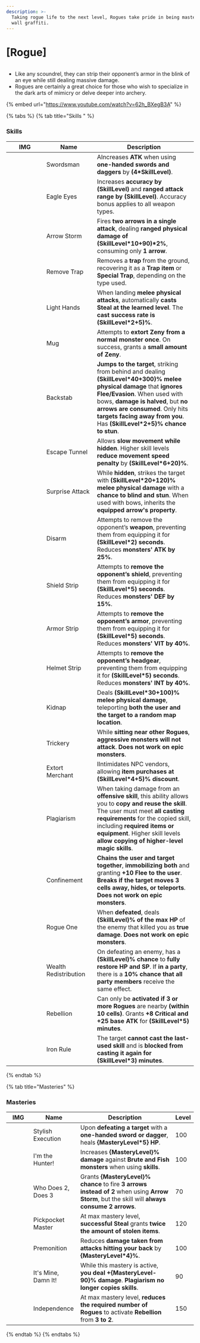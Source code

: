 ```yaml
---
description: >-
  Taking rogue life to the next level, Rogues take pride in being masters of
  wall graffiti.
---
```


# \[Rogue]

<figure><img src="../../.gitbook/assets/700px-1Arruaceiro.png" alt=""><figcaption></figcaption></figure>

* Like any scoundrel, they can strip their opponent’s armor in the blink of an eye while still dealing massive damage.
* Rogues are certainly a great choice for those who wish to specialize in the dark arts of mimicry or delve deeper into archery.

{% embed url="https://www.youtube.com/watch?v=62h_BXegB3A" %}

{% tabs %}
{% tab title="Skills " %}
### **Skills**

<table><thead><tr><th width="84">IMG</th><th width="120">Name</th><th>Description</th></tr></thead><tbody><tr><td><img src="../../.gitbook/assets/2a (1).png" alt=""></td><td>Swordsman</td><td>AIncreases <strong>ATK</strong> when using <strong>one-handed swords and daggers</strong> by <strong>(4*SkillLevel)</strong>.</td></tr><tr><td><img src="../../.gitbook/assets/44a (1).png" alt=""></td><td>Eagle Eyes</td><td>Increases <strong>accuracy by (SkillLevel)</strong> and <strong>ranged attack range by (SkillLevel)</strong>. Accuracy bonus applies to all weapon types.</td></tr><tr><td><img src="../../.gitbook/assets/46a (1).png" alt=""></td><td>Arrow Storm</td><td>Fires <strong>two arrows in a single attack</strong>, dealing <strong>ranged physical damage of (SkillLevel*10+90)*2%</strong>, consuming only <strong>1 arrow</strong>.</td></tr><tr><td><img src="../../.gitbook/assets/124a (1).png" alt=""></td><td>Remove Trap</td><td>Removes a <strong>trap</strong> from the ground, recovering it as a <strong>Trap item</strong> or <strong>Special Trap</strong>, depending on the type used.</td></tr><tr><td><img src="../../.gitbook/assets/210a.png" alt=""></td><td>Light Hands</td><td>When landing <strong>melee physical attacks</strong>, automatically <strong>casts Steal at the learned level</strong>. The <strong>cast success rate is (SkillLevel*2+5)%</strong>.</td></tr><tr><td><img src="../../.gitbook/assets/50a (1).png" alt=""></td><td>Mug</td><td>Attempts to <strong>extort Zeny from a normal monster once</strong>. On success, grants a <strong>small amount of Zeny</strong>.</td></tr><tr><td><img src="../../.gitbook/assets/212a.png" alt=""></td><td>Backstab</td><td><strong>Jumps to the target</strong>, striking from behind and dealing <strong>(SkillLevel*40+300)% melee physical damage</strong> that <strong>ignores Flee/Evasion</strong>. When used with bows, <strong>damage is halved</strong>, but <strong>no arrows are consumed</strong>. Only hits <strong>targets facing away from you</strong>. Has <strong>(SkillLevel*2+5)% chance to stun</strong>.</td></tr><tr><td><img src="../../.gitbook/assets/213a.png" alt=""></td><td>Escape Tunnel</td><td>Allows <strong>slow movement while hidden</strong>. Higher skill levels <strong>reduce movement speed penalty</strong> by <strong>(SkillLevel*6+20)%</strong>.</td></tr><tr><td><img src="../../.gitbook/assets/214a.png" alt=""></td><td>Surprise Attack</td><td>While <strong>hidden</strong>, strikes the target with <strong>(SkillLevel*20+120)% melee physical damage</strong> with a <strong>chance to blind and stun</strong>. When used with bows, inherits the <strong>equipped arrow's property</strong>.</td></tr><tr><td><img src="../../.gitbook/assets/215a.png" alt=""></td><td>Disarm</td><td>Attempts to remove the opponent’s <strong>weapon</strong>, preventing them from equipping it for <strong>(SkillLevel*2) seconds</strong>. Reduces <strong>monsters' ATK by 25%</strong>.</td></tr><tr><td><img src="../../.gitbook/assets/216a.png" alt=""></td><td>Shield Strip</td><td>Attempts to <strong>remove the opponent’s shield</strong>, preventing them from equipping it for <strong>(SkillLevel*5) seconds</strong>. Reduces <strong>monsters' DEF by 15%</strong>.</td></tr><tr><td><img src="../../.gitbook/assets/217a.png" alt=""></td><td>Armor Strip</td><td>Attempts to <strong>remove the opponent’s armor</strong>, preventing them from equipping it for <strong>(SkillLevel*5) seconds</strong>. Reduces <strong>monsters' VIT by 40%</strong>.</td></tr><tr><td><img src="../../.gitbook/assets/218a.png" alt=""></td><td>Helmet Strip</td><td>Attempts to <strong>remove the opponent’s headgear</strong>, preventing them from equipping it for <strong>(SkillLevel*5) seconds</strong>. Reduces <strong>monsters' INT by 40%</strong>.</td></tr><tr><td><img src="../../.gitbook/assets/219a.png" alt=""></td><td>Kidnap</td><td>Deals <strong>(SkillLevel*30+100)% melee physical damage</strong>, teleporting <strong>both the user and the target to a random map location</strong>.</td></tr><tr><td><img src="../../.gitbook/assets/223a.png" alt=""></td><td>Trickery</td><td>While <strong>sitting near other Rogues</strong>, <strong>aggressive monsters will not attack</strong>. <strong>Does not work on epic monsters</strong>.</td></tr><tr><td><img src="../../.gitbook/assets/224a.png" alt=""></td><td>Extort Merchant</td><td>IIntimidates NPC vendors, allowing <strong>item purchases at (SkillLevel*4+5)% discount</strong>.</td></tr><tr><td><img src="../../.gitbook/assets/225a.png" alt=""></td><td>Plagiarism</td><td>When taking damage from an <strong>offensive skill</strong>, this ability allows you to <strong>copy and reuse the skill</strong>. The user must meet <strong>all casting requirements</strong> for the copied skill, including <strong>required items or equipment</strong>. Higher skill levels <strong>allow copying of higher-level magic skills</strong>.</td></tr><tr><td><img src="../../.gitbook/assets/1005a.png" alt=""></td><td>Confinement</td><td><strong>Chains the user and target together</strong>, <strong>immobilizing both</strong> and granting <strong>+10 Flee to the user</strong>. <strong>Breaks if the target moves 3 cells away, hides, or teleports</strong>. <strong>Does not work on epic monsters</strong>.</td></tr><tr><td><img src="../../.gitbook/assets/810a.png" alt=""></td><td>Rogue One</td><td>When <strong>defeated</strong>, deals <strong>(SkillLevel)% of the max HP</strong> of the enemy that killed you as <strong>true damage</strong>. <strong>Does not work on epic monsters</strong>.</td></tr><tr><td><img src="../../.gitbook/assets/811a.png" alt=""></td><td>Wealth Redistribution</td><td>On defeating an enemy, has a <strong>(SkillLevel)% chance</strong> to <strong>fully restore HP and SP</strong>. If <strong>in a party</strong>, there is a <strong>10% chance that all party members</strong> receive the same effect.</td></tr><tr><td><img src="../../.gitbook/assets/812a.png" alt=""></td><td>Rebellion</td><td>Can only be <strong>activated if 3 or more Rogues</strong> are nearby <strong>(within 10 cells)</strong>. Grants <strong>+8 Critical and +25 base ATK</strong> for <strong>(SkillLevel*5) minutes</strong>.</td></tr><tr><td><img src="../../.gitbook/assets/813a.png" alt=""></td><td>Iron Rule</td><td>The target <strong>cannot cast the last-used skill</strong> and is <strong>blocked from casting it again for (SkillLevel*3) minutes</strong>.</td></tr></tbody></table>
{% endtab %}

{% tab title="Masteries" %}
### Masteries

<table><thead><tr><th width="84">IMG</th><th width="114">Name</th><th width="399">Description</th><th>Level</th></tr></thead><tbody><tr><td><img src="../../.gitbook/assets/2a (1).png" alt=""></td><td>Stylish Execution</td><td>Upon <strong>defeating a target</strong> with a <strong>one-handed sword or dagger</strong>, heals <strong>{MasteryLevel*5} HP</strong>.</td><td>100</td></tr><tr><td><img src="../../.gitbook/assets/44a (1).png" alt=""></td><td>I'm the Hunter!</td><td>Increases <strong>{MasteryLevel}% damage</strong> against <strong>Brute and Fish monsters</strong> when using <strong>skills</strong>.</td><td>100</td></tr><tr><td><img src="../../.gitbook/assets/46a (1).png" alt=""></td><td>Who Does 2, Does 3</td><td>Grants <strong>{MasteryLevel}% chance</strong> to fire <strong>3 arrows instead of 2</strong> when using <strong>Arrow Storm</strong>, but the skill will <strong>always consume 2 arrows</strong>.</td><td>70</td></tr><tr><td><img src="../../.gitbook/assets/50a (1).png" alt=""></td><td>Pickpocket Master</td><td>At max mastery level, <strong>successful Steal</strong> grants <strong>twice the amount of stolen items</strong>.</td><td>120</td></tr><tr><td><img src="../../.gitbook/assets/212a.png" alt=""></td><td>Premonition</td><td>Reduces <strong>damage taken from attacks hitting your back</strong> by <strong>{MasteryLevel*4}%</strong>.</td><td>100</td></tr><tr><td><img src="../../.gitbook/assets/225a.png" alt=""></td><td>It's Mine, Damn It!</td><td>While this mastery is active, <strong>you deal +{MasteryLevel-90}% damage</strong>. <strong>Plagiarism no longer copies skills</strong>.</td><td>90</td></tr><tr><td><img src="../../.gitbook/assets/812a.png" alt=""></td><td>Independence</td><td>At max mastery level, <strong>reduces the required number of Rogues</strong> to activate <strong>Rebellion</strong> from <strong>3 to 2</strong>.</td><td>150</td></tr></tbody></table>
{% endtab %}
{% endtabs %}
